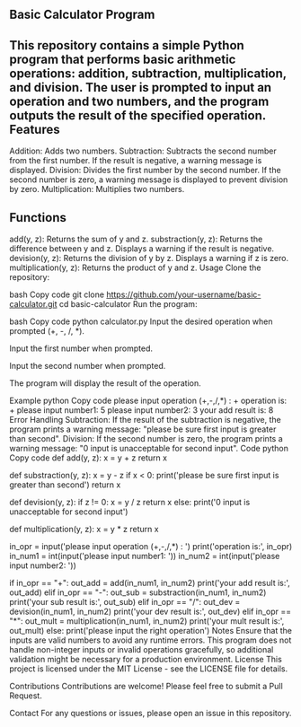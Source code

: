 Basic Calculator Program
---------------------------------------------
This repository contains a simple Python program that performs basic arithmetic operations: addition, subtraction, multiplication, and division. The user is prompted to input an operation and two numbers, and the program outputs the result of the specified operation.
Features
---------------------------------------------
Addition: Adds two numbers.
Subtraction: Subtracts the second number from the first number. If the result is negative, a warning message is displayed.
Division: Divides the first number by the second number. If the second number is zero, a warning message is displayed to prevent division by zero.
Multiplication: Multiplies two numbers.

Functions
---------------------------------------------
add(y, z): Returns the sum of y and z.
substraction(y, z): Returns the difference between y and z. Displays a warning if the result is negative.
devision(y, z): Returns the division of y by z. Displays a warning if z is zero.
multiplication(y, z): Returns the product of y and z.
Usage
Clone the repository:

bash
Copy code
git clone https://github.com/your-username/basic-calculator.git
cd basic-calculator
Run the program:

bash
Copy code
python calculator.py
Input the desired operation when prompted (+, -, /, *).

Input the first number when prompted.

Input the second number when prompted.

The program will display the result of the operation.

Example
python
Copy code
please input operation (+,-,/,*) : +
operation is: +
please input number1: 5
please input number2: 3
your add result is: 8
Error Handling
Subtraction: If the result of the subtraction is negative, the program prints a warning message: "please be sure first input is greater than second".
Division: If the second number is zero, the program prints a warning message: "0 input is unacceptable for second input".
Code
python
Copy code
def add(y, z):
    x = y + z
    return x

def substraction(y, z):
    x = y - z
    if x < 0:
        print('please be sure first input is greater than second')
    return x

def devision(y, z):
    if z != 0:
        x = y / z
        return x
    else:
        print('0 input is unacceptable for second input')

def multiplication(y, z):
    x = y * z
    return x

in_opr = input('please input operation (+,-,/,*) : ')
print('operation is:', in_opr)
in_num1 = int(input('please input number1: '))
in_num2 = int(input('please input number2: '))

if in_opr == "+":
    out_add = add(in_num1, in_num2)
    print('your add result is:', out_add)
elif in_opr == "-":
    out_sub = substraction(in_num1, in_num2)
    print('your sub result is:', out_sub)
elif in_opr == "/":
    out_dev = devision(in_num1, in_num2)
    print('your dev result is:', out_dev)
elif in_opr == "*":
    out_mult = multiplication(in_num1, in_num2)
    print('your mult result is:', out_mult)
else:
    print('please input the right operation')
Notes
Ensure that the inputs are valid numbers to avoid any runtime errors.
This program does not handle non-integer inputs or invalid operations gracefully, so additional validation might be necessary for a production environment.
License
This project is licensed under the MIT License - see the LICENSE file for details.

Contributions
Contributions are welcome! Please feel free to submit a Pull Request.

Contact
For any questions or issues, please open an issue in this repository.
